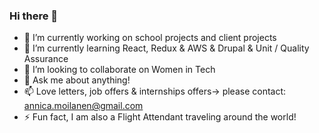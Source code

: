 ### Hi there 👋

<!--
**annicamoi/annicamoi** is a ✨ _special_ ✨ repository because its `README.md` (this file) appears on your GitHub profile.

Here are some ideas to get you started:

-->


- 🔭 I’m currently working on school projects and client projects
- 🌱 I’m currently learning React, Redux & AWS & Drupal & Unit / Quality Assurance
- 👯 I’m looking to collaborate on Women in Tech
- 💬 Ask me about anything! 
- 📫 Love letters, job offers & internships offers-> please contact: annica.moilanen@gmail.com
- ⚡ Fun fact, I am also a Flight Attendant traveling around the world! 

